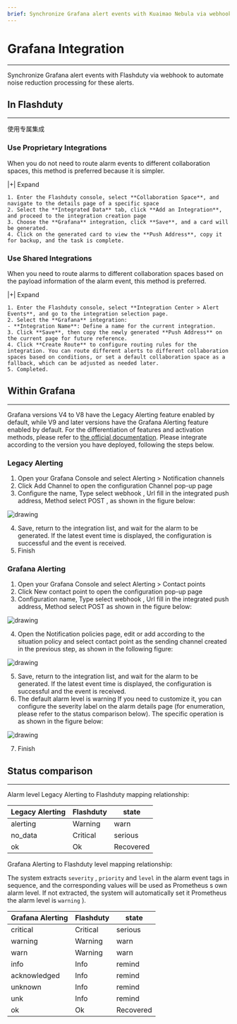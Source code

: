 ```yaml
---
brief: Synchronize Grafana alert events with Kuaimao Nebula via webhook to automate noise reduction processing for these alerts.
---
```


# Grafana Integration

---

Synchronize Grafana alert events with Flashduty via webhook to automate noise reduction processing for these alerts.

## In Flashduty
---
使用专属集成

### Use Proprietary Integrations

When you do not need to route alarm events to different collaboration spaces, this method is preferred because it is simpler.

|+| Expand

    1. Enter the Flashduty console, select **Collaboration Space**, and navigate to the details page of a specific space
    2. Select the **Integrated Data** tab, click **Add an Integration**, and proceed to the integration creation page
    3. Choose the **Grafana** integration, click **Save**, and a card will be generated.
    4. Click on the generated card to view the **Push Address**, copy it for backup, and the task is complete.

### Use Shared Integrations

When you need to route alarms to different collaboration spaces based on the payload information of the alarm event, this method is preferred.

|+| Expand

    1. Enter the Flashduty console, select **Integration Center > Alert Events**, and go to the integration selection page.
    2. Select the **Grafana** integration:
    - **Integration Name**: Define a name for the current integration.
    3. Click **Save**, then copy the newly generated **Push Address** on the current page for future reference.
    4. Click **Create Route** to configure routing rules for the integration. You can route different alerts to different collaboration spaces based on conditions, or set a default collaboration space as a fallback, which can be adjusted as needed later.
    5. Completed.

## Within Grafana
---
Grafana versions V4 to V8 have the Legacy Alerting feature enabled by default, while V9 and later versions have the Grafana Alerting feature enabled by default. For the differentiation of features and activation methods, please refer to [the official documentation](https://grafana.com/docs/grafana/v8.4/alerting/unified-alerting/opt-in/#opt-in-to-grafana-alerting). Please integrate according to the version you have deployed, following the steps below.

### Legacy Alerting

<div id="!"><ol><li>Open your Grafana Console and select Alerting > Notification channels</li><li> Click Add Channel to open the configuration Channel pop-up page</li><li> Configure the name, Type select webhook , Url fill in the integrated push address, Method select POST , as shown in the figure below:</li></ol><img alt="drawing" id="#"><ol start="4"><li> Save, return to the integration list, and wait for the alarm to be generated. If the latest event time is displayed, the configuration is successful and the event is received.</li><li> Finish</li></ol></div>

### Grafana Alerting

<div id="!"><ol><li>Open your Grafana Console and select Alerting > Contact points</li><li> Click New contact point to open the configuration pop-up page</li><li> Configuration name, Type select webhook , Url fill in the integrated push address, Method select POST as shown in the figure below:</li></ol><img alt="drawing" id="#"><ol start="4"><li> Open the Notification policies page, edit or add according to the situation policy and select contact point as the sending channel created in the previous step, as shown in the following figure:</li></ol><img alt="drawing" id="$"><ol start="5"><li> Save, return to the integration list, and wait for the alarm to be generated. If the latest event time is displayed, the configuration is successful and the event is received.</li><li> The default alarm level is warning If you need to customize it, you can configure the severity label on the alarm details page (for enumeration, please refer to the status comparison below). The specific operation is as shown in the figure below:</li></ol><img alt="drawing" id="("><ol start="7"><li> Finish</li></ol><h2> Status comparison</h2><hr><div id="!"><p> Alarm level Legacy Alerting to Flashduty mapping relationship:</p>

| Legacy Alerting |  Flashduty  | state |
| --------------- | -------- | ---- |
| alerting        | Warning  | warn |
| no_data         | Critical | serious |
| ok              | Ok       | Recovered |

Grafana Alerting to Flashduty level mapping relationship:</p><p> The system extracts `severity` , `priority` and `level` in the alarm event tags in sequence, and the corresponding values will be used as Prometheus s own alarm level. If not extracted, the system will automatically set it Prometheus the alarm level is `warning` ).

| Grafana Alerting |  Flashduty  | state |
| ---------------- | -------- | ---- |
| critical         | Critical | serious |
| warning          | Warning  | warn |
| warn             | Warning  | warn |
| info             | Info     | remind |
| acknowledged     | Info     | remind |
| unknown          | Info     | remind |
| unk              | Info     | remind |
| ok               | Ok       | Recovered |

</div>